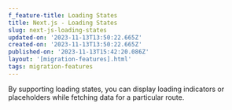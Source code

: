```yaml
---
f_feature-title: Loading States
title: Next.js - Loading States
slug: next-js-loading-states
updated-on: '2023-11-13T13:50:22.665Z'
created-on: '2023-11-13T13:50:22.665Z'
published-on: '2023-11-13T15:42:20.086Z'
layout: '[migration-features].html'
tags: migration-features
---
```


By supporting loading states, you can display loading indicators or placeholders while fetching data for a particular route.

